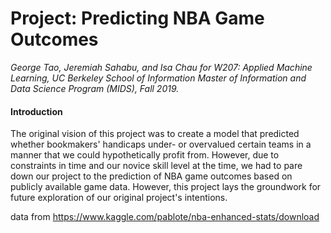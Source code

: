 # Project: Predicting NBA Game Outcomes

_George Tao,  Jeremiah Sahabu, and Isa Chau for W207: Applied Machine Learning, UC Berkeley School of Information Master of Information and Data Science Program (MIDS), Fall 2019._

#### Introduction

The original vision of this project was to create a model that predicted whether bookmakers' handicaps under- or overvalued certain teams in a manner that we could hypothetically profit from. However, due to constraints in time and our novice skill level at the time, we had to pare down our project to the prediction of NBA game outcomes based on publicly available game data. However, this project lays the groundwork for future exploration of our original project's intentions.

data from https://www.kaggle.com/pablote/nba-enhanced-stats/download
